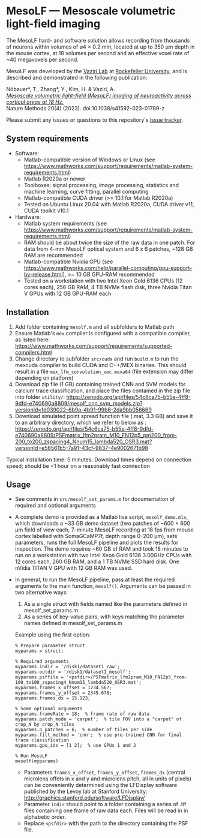# MesoLF — Mesoscale volumetric light-field imaging

The MesoLF hard- and software solution allows recording from thousands of neurons within volumes of ⌀4 × 0.2 mm, located at up to 350 µm depth in the mouse cortex, at 18 volumes per second and an effective voxel rate of ~40 megavoxels per second.

MesoLF was developed by the [Vaziri Lab](http://vaziria.com/) at [Rockefeller University](https://www.rockefeller.edu/), and is described and demonstrated in the following publication:

Nöbauer*, T., Zhang*, Y., Kim, H. & Vaziri, A.  
[*Mesoscale volumetric light-field (MesoLF) imaging of neuroactivity across cortical areas at 18 Hz.*](https://www.nature.com/articles/s41592-023-01789-z)  
Nature Methods 20(4) (2023). doi:10.1038/s41592-023-01789-z

Please submit any issues or questions to this repository's [issue tracker](https://github.com/vazirilab/mesolf/issues).

## System requirements
* Software:
  * Matlab-compatible version of Windows or Linux (see https://www.mathworks.com/support/requirements/matlab-system-requirements.html)
  * Matlab R2020a or newer
  * Toolboxes: signal processing, image processing, statistics and machine learning, curve fitting, parallel computing
  * Matlab-compatible CUDA driver (>= 10.1 for Matlab R2020a)
  * Tested on Ubuntu Linux 20.04 with Matlab R2020a, CUDA driver v11, CUDA toolkit v10.1
* Hardware:
  * Matlab system requirements (see https://www.mathworks.com/support/requirements/matlab-system-requirements.html)
  * RAM should be about twice the size of the raw data in one patch. For data from 4-mm MesoLF optical system and 6 x 6 patches, ~128 GB RAM are recommended
  * Matlab-compatible Nvidia GPU (see https://www.mathworks.com/help/parallel-computing/gpu-support-by-release.html], >~ 10 GB GPU-RAM recommended
  * Tested on a workstation with two Intel Xeon Gold 6136 CPUs (12 cores each), 256 GB RAM, 4 TB NVMe flash disk, three Nvidia Titan V GPUs with 12 GB GPU-RAM each

## Installation
1. Add folder containing `mesolf.m` and all subfolders to Matlab path
2. Ensure Matlab's `mex` compiler is configured with a compatible compiler, as listed here: https://www.mathworks.com/support/requirements/supported-compilers.html
3. Change directory to subfolder `src/cuda` and run `build.m` to run the mexcuda compiler to build CUDA and C++/MEX binaries. This should result in a file `mex_lfm_convolution_vec.mexa64` (file extension may differ depending on platform)
4. Download zip file (1 GB) containing trained CNN and SVM models for calcium trace classification, and place the files contained in the zip file into folder `utility/`: https://zenodo.org/api/files/54c6ca75-b55e-4ff8-9dfd-e740690a8809/mesolf_cnn_svm_models.zip?versionId=fd039022-6b9a-4b91-99b6-2da9bb056669
5. Download simulated point spread function file (.mat, 3.3 GB) and save it to an arbitrary directory, which we refer to below as <psfdir>: https://zenodo.org/api/files/54c6ca75-b55e-4ff8-9dfd-e740690a8809/PSFmatrix_lfm2pram_M10_FN12p5_pm200_from-200_to200_zspacing4_Nnum15_lambda520_OSR3.mat?versionId=e56561b5-7a91-43cf-9837-4e9002671b98

Typical installation time: 5 minutes. Download times depend on connection speed; should be <1 hour on a reasonably fast connection

## Usage
* See comments in `src/mesolf_set_params.m` for documentation of required and optional arguments
* A complete demo is provided as a Matlab live script, `mesolf_demo.mlx`, which downloads a ~33 GB demo dataset (two patches of ~600 × 600 μm field of view each, 7-minute MesoLF recording at 18 fps from mouse cortex labelled with SomaGCaMP7f, depth range 0–200 μm), sets parameters, runs the full MesoLF pipeline and plots the results for inspection. The demo requires ~60 GB of RAM and took 18 minutes to run on a workstation with two Intel Xeon Gold 6136 3.00GHz CPUs with 12 cores each, 260 GB RAM, and a 1 TB NVMe SSD hard disk. One nVidia TITAN V GPU with 12 GB RAM was used.
* In general, to run the MesoLF pipeline, pass at least the required arguments to the main function, `mesolf()`. Arguments can be passed in two alternative ways:
  1. As a single struct with fields named like the parameters defined in mesolf_set_params.m
  2. As a series of key-value pairs, with keys matching the parameter names defined in mesolf_set_params.m
  
  Example using the first option:
  ```
  % Prepare parameter struct
  myparams = struct;
  
  % Required arguments
  myparams.indir = '/disk1/dataset1_raw';
  myparams.outdir = '/disk1/dataset1_mesolf';
  myparams.psffile = '<psfdir>/PSFmatrix_lfm2pram_M10_FN12p5_from-100_to100_zspacing4_Nnum15_lambda520_OSR3.mat';
  myparams.frames_x_offset = 1234.567;
  myparams.frames_y_offset = 2345.678;
  myparams.frames_dx = 15.123;
  
  % Some optional arguments
  myparams.frameRate = 18;  % frame rate of raw data
  myparams.patch_mode = 'carpet';  % tile FOV into a "carpet" of crop_N by crop_N tiles
  myparams.n_patches = 6;  % number of tiles per side
  myparams.filt_method = 'cnn';  % use pre-trained CNN for final trace classification
  myparams.gpu_ids = [1 2];  % use GPUs 1 and 2

  % Run MesoLF
  mesolf(myparams)
  ```
  * Parameters `frames_x_offset`, `frames_y_offset`, `frames_dx` (central microlens offets in x and y and microlens pitch, all in units of pixels) can be conveniently determined using the LFDisplay software published by the Levoy lab at Stanford University: http://graphics.stanford.edu/software/LFDisplay/
  * Parameter `indir` should point to a folder containing a series of .tif files containing one frame of raw data each. Files will be read in in alphabetic order.
  * Replace `<psfdir>` with the path to the directory containing the PSF file.
